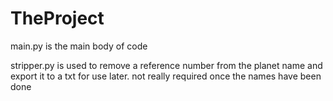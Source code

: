 # TheProject

main.py is the main body of code

stripper.py is used to remove a reference number from the planet name and export it to a txt for use later. not really required once the names have been done 
